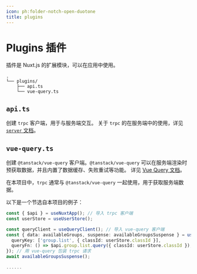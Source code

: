 ```yaml
---
icon: ph:folder-notch-open-duotone
title: plugins
---
```


# Plugins 插件

插件是 Nuxt.js 的扩展模块，可以在应用中使用。

```
.
└── plugins/
    ├── api.ts
    └── vue-query.ts
```

## `api.ts`

创建 `trpc` 客户端，用于与服务端交互。
关于 `trpc` 的在服务端中的使用，详见 [`server` 文档](./server/trpc)。


## `vue-query.ts`

创建 `@tanstack/vue-query` 客户端。`@tanstack/vue-query` 可以在服务端渲染时预获取数据，并且内置了数据缓存、失败重试等功能。
详见 [Vue Query 文档](https://tanstack.com/query/latest/docs/framework/vue/overview)。


在本项目中，`trpc` 通常与 `@tanstack/vue-query` 一起使用，用于获取服务端数据。

以下是一个节选自本项目的例子：

```typescript [~/components/group/SelectGroup.vue]
const { $api } = useNuxtApp(); // 导入 trpc 客户端
const userStore = useUserStore();

const queryClient = useQueryClient(); // 导入 vue-query 客户端
const { data: availableGroups, suspense: availableGroupsSuspense } = useQuery({
  queryKey: ['group.list', { classId: userStore.classId }],
  queryFn: () => $api.group.list.query({ classId: userStore.classId }),
}); // 用 vue-query 包装 trpc 请求
await availableGroupsSuspense();

......

```